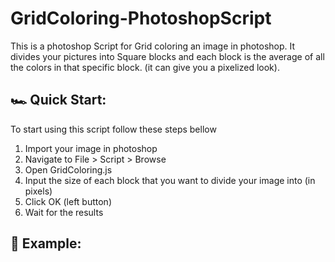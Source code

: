 # GridColoring-PhotoshopScript
This is a photoshop Script for Grid coloring an image in photoshop. It divides your pictures into Square blocks and each block is the average of all the colors in that specific block. (it can give you a pixelized look).

## 🏎 Quick Start:
To start using this script follow these steps bellow
1. Import your image in photoshop
1. Navigate to File > Script > Browse
1. Open GridColoring.js
1. Input the size of each block that you want to divide your image into (in pixels)
1. Click OK (left button)
1. Wait for the results 

## 🎨 Example:


